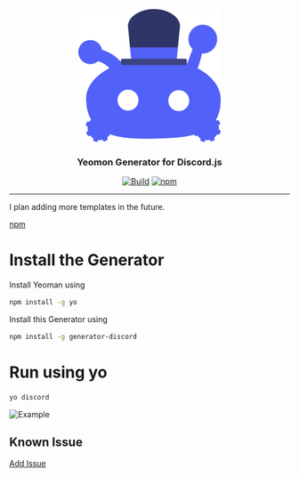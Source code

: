 <div id="logo" align="center">
  <a href="https://github.com/emilkrebs/Generator-Discord" target="_blank" rel="noopener noreferrer">
	  <img width="256" alt="Generator-Discord Logo" src="https://raw.githubusercontent.com/emilkrebs/Generator-Discord/main/assets/icon.svg">
	</a>
  <h3>
    Yeomon Generator for Discord.js
  </h3>
</div>

<div id="badges" align="center">
  
   [![Build](https://github.com/emilkrebs/generator-discord/actions/workflows/build.yml/badge.svg)](https://github.com/emilkrebs/generator-discord/actions/workflows/build.yml)
   [![npm](https://img.shields.io/npm/v/generator-discord)](https://www.npmjs.com/package/generator-discord)
	
</div>

<hr>

I plan adding more templates in the future.

[npm](https://www.npmjs.com/package/generator-discord)

# Install the Generator

Install Yeoman using 
```bash
npm install -g yo
```
Install this Generator using 
```bash
npm install -g generator-discord
```
# Run using yo
```bash
yo discord
```

![Example](https://user-images.githubusercontent.com/68400102/174312258-3cadaff2-7a89-49f7-8d1c-800fc3e2a020.png)

## Known Issue

[Add Issue](https://github.com/emilkrebs/Generator-Discord/issues/new)
